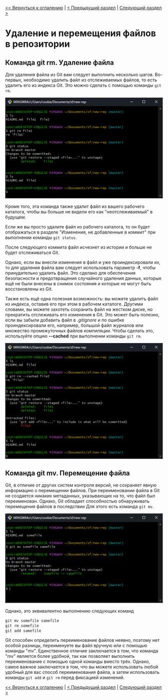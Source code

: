 [<< Вернуться к оглалению](README.md) | [< Предыдущий раздел](section05.md) | [Следующий раздел >](section07.md)

Удаление и перемещения файлов в репозитории
===========================================

Команда git rm. Удаление файла
------------------------------

Для удаления файла из Git вам следует выполнить несколько шагов. Во-первых, необходимо удалить файл из отслеживаемых файлов, то есть удалить его из индекса Git. Это можно сделать с помощью команды `git rm`. 

![результат удаления файла](https://github.com/cookieru/3.14.1-HW-01/blob/be6e80c7164a8bb750fa7c774b680c1fb3bebd72/images/2023-12-18%20180809.png?raw=true)

Кроме того, эта команда также удалит файл из вашего рабочего каталога, чтобы вы больше не видели его как "неотслеживаемый" в будущем.

Если же вы просто удалите файл из рабочего каталога, то он будет отображаться в разделе "Изменения, не добавленные в коммит" при выполнении команды `git status`.

После следующего коммита файл исчезнет из истории и больше не будет отслеживаться Git. 

Однако, если вы внесли изменения в файл и уже проиндексировали их, то для удаления файла вам следует использовать параметр __-f__, чтобы принудительно удалить файл. Это сделано для обеспечения безопасности и предотвращения случайного удаления данных, которые ещё не были внесены в снимок состояния и которые не могут быть восстановлены из Git.

Также есть ещё одна полезная возможность: вы можете удалить файл из индекса, оставив его при этом в рабочем каталоге. Другими словами, вы можете захотеть сохранить файл на жестком диске, но прекратить отслеживать его изменения в Git. Это может быть полезно, если вы забыли добавить файл в _.gitignore_ и по ошибке проиндексировали его, например, большой файл журналов или множество промежуточных файлов компиляции. Чтобы сделать это, используйте опцию __--cached__ при выполнении команды `git rm`.

![результат после git rm --cached](https://github.com/cookieru/3.14.1-HW-01/blob/be6e80c7164a8bb750fa7c774b680c1fb3bebd72/images/2023-12-18%20180913.png?raw=true)

Команда git mv. Перемещение файла
---------------------------------

Git, в отличие от других систем контроля версий, не сохраняет явную информацию о перемещении файлов. При переименовании файла в Git не создается никаких метаданных, указывающих на то, что файл был переименован. Однако, Git обладает способностью обнаруживать перемещения файлов в последствии Для этого есть команда `git mv`.

![результат работы git mv](https://github.com/cookieru/3.14.1-HW-01/blob/be6e80c7164a8bb750fa7c774b680c1fb3bebd72/images/2023-12-18%20181351.png?raw=true)

Однако, это эквивалентно выполнению следующих команд

```
git mv somefile samefile
git rm somefile
git add samefile
```

Git способен определить переименование файлов неявно, поэтому нет особой разницы, переименуете вы файл вручную или с помощью команды "mv". Единственное отличие заключается в том, что команда "mv" является более удобной, так как позволяет выполнить переименование с помощью одной команды вместо трёх. Однако, самое важное заключается в том, что вы можете использовать любой удобный для вас способ переименования файла, а затем использовать команды `git add` и `git rm` перед фиксацией изменений.

[<< Вернуться к оглалению](README.md) | [< Предыдущий раздел](section05.md) | [Следующий раздел >](section07.md)